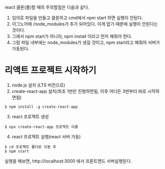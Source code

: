 react 클론(풀)할 때의 주의할점은 다음과 같다.
1. 임의로 파일을 만들고 클론하고 cmd에서 npm start 하면 실행이 안된다.
2. 이그노어에 /node_modules가 추가 되어있다. 이게 없기 때문에 실행이 안된다는 것이다.
3. 그래서 npm start가 아니라, npm install 이라고 먼저 해줘야 한다.
4. 그럼 파일 내부에는 node_modules가 생길 것이고, npm start라고 해줘야 서버가 가동된다.

# 리액트 프로젝트 시작하기

1. node.js 설치 (LTS 버전으로)
2. create-react-app 설치(최초 1번만 진행하면됨, 이후 어디든 3번부터 바로 시작하면됨)
```
$ npm install -g create-react-app

```
3. react 프로젝트 생성
```
$ npx create-react-app 프로젝트 이름
```

4. react 프로젝트 실행(react 서버 가동)
```
$ cd 프로젝트 폴더로 이동 후
$ npm start
```

실행을 해보면,
http://localhost:3000 에서 프론트엔드 서버실행된다.
